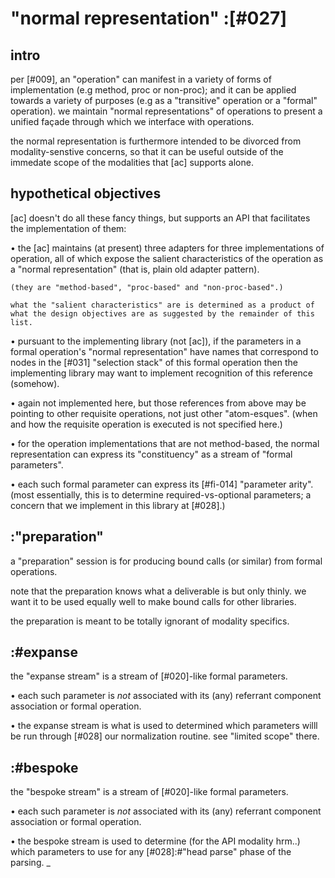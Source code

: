 # "normal representation" :[#027]

## intro

per [#009], an "operation" can manifest in a variety of forms of
implementation (e.g method, proc or non-proc); and it can be applied
towards a variety of purposes (e.g as a "transitive" operation or a
"formal" operation). we maintain "normal representations" of operations
to present a unified façade through which we interface with operations.

the normal representation is furthermore intended to be divorced from
modality-senstive concerns, so that it can be useful outside of the
immedate scope of the modalities that [ac] supports alone.




## hypothetical objectives

[ac] doesn't do all these fancy things, but supports an API that
facilitates the implementation of them:

  • the [ac] maintains (at present) three adapters for three
    implementations of operation, all of which expose the salient
    characteristics of the operation as a "normal representation" (that
    is, plain old adapter pattern).

    (they are "method-based", "proc-based" and "non-proc-based".)

    what the "salient characteristics" are is determined as a product of
    what the design objectives are as suggested by the remainder of this
    list.

  • pursuant to the implementing library (not [ac]), if the parameters
    in a formal operation's "normal representation" have names that
    correspond to nodes in the [#031] "selection stack" of this formal
    operation then the implementing library may want to implement
    recognition of this reference (somehow).

  • again not implemented here, but those references from above may be
    pointing to other requisite operations, not just other "atom-esques".
    (when and how the requisite operation is executed is not specified
    here.)

  • for the operation implementations that are not method-based,
    the normal representation can express its "constituency" as a
    stream of "formal parameters".

  • each such formal parameter can express its [#fi-014] "parameter
    arity". (most essentially, this is to determine required-vs-optional
    parameters; a concern that we implement in this library at [#028].)




## :"preparation"

a "preparation" session is for producing bound calls (or similar) from
formal operations.

note that the preparation knows what a deliverable is but only thinly.
we want it to be used equally well to make bound calls for other
libraries.

the preparation is meant to be totally ignorant of modality specifics.




## :#expanse

the "expanse stream" is a stream of [#020]-like formal parameters.

  • each such parameter is *not* associated with its (any) referrant
    component association or formal operation.

  • the expanse stream is what is used to determined which parameters
    willl be run through [#028] our normalization routine. see
    "limited scope" there.



## :#bespoke

the "bespoke stream" is a stream of [#020]-like formal parameters.

  • each such parameter is *not* associated with its (any) referrant
    component association or formal operation.

  • the bespoke stream is used to determine (for the API modality hrm..)
    which parameters to use for any [#028]:#"head parse" phase of the
    parsing.
_
